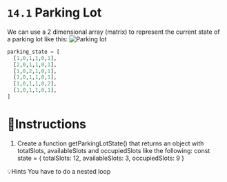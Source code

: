 # `14.1` Parking Lot

We can use a 2 dimensional array (matrix) to represent the current state of a parking lot like this:
![Parking lot](https://storage.googleapis.com/replit/images/1558366147943_71c41e2a3f01564b5bdba6618797af79.pn)
```py
parking_state = [
  [1,0,1,1,0,1],
  [2,0,1,1,0,1],
  [1,0,2,1,0,1],
  [1,0,1,1,0,1],
  [1,0,1,1,0,2],
  [1,0,1,1,0,1],
]
```

# 📝Instructions
1. Create a function getParkingLotState() that returns an object with totalSlots, availableSlots and occupiedSlots like the following:
const state = {
     totalSlots: 12,
     availableSlots: 3,
     occupiedSlots: 9
}

💡Hints
You have to do a nested loop
